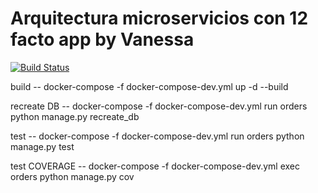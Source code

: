 # Arquitectura microservicios con 12 facto app by Vanessa


[![Build Status](https://travis-ci.org/vanessapalacios/x-app.svg?branch=master)](https://travis-ci.org/vanessapalacios/x-app)

build
-- docker-compose -f docker-compose-dev.yml up -d --build

recreate DB
-- docker-compose -f docker-compose-dev.yml run orders python manage.py recreate_db

test
-- docker-compose -f docker-compose-dev.yml run orders python manage.py test

test COVERAGE
-- docker-compose -f docker-compose-dev.yml exec orders python manage.py cov